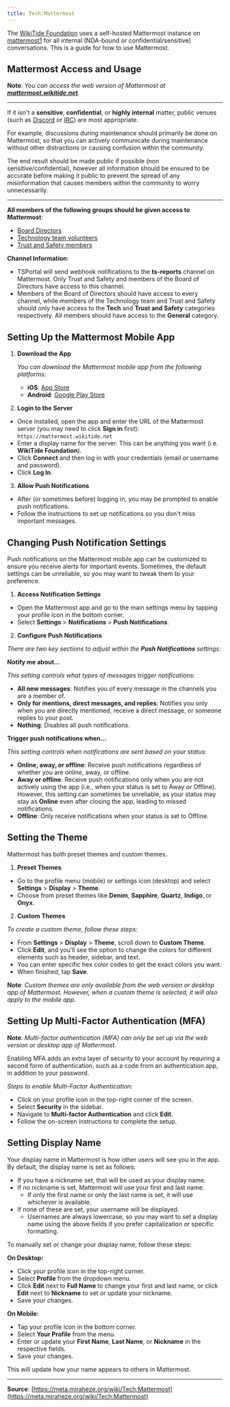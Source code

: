 ```yaml
---
title: Tech:Mattermost
---
```


The [WikiTide Foundation](https://meta.miraheze.org/wiki/Special:MyLanguage/WikiTide_Foundation) uses a self-hosted Mattermost instance on [mattermost1](https://meta.miraheze.org/wiki/Tech:mattermost1) for all internal (NDA-bound or confidential/sensitive) conversations. This is a guide for how to use Mattermost.

## Mattermost Access and Usage 

**Note**: *You can access the web version of Mattermost at **[mattermost.wikitide.net](https://mattermost.wikitide.net)**.*

---

If it isn't a **sensitive**, **confidential**, or **highly internal** matter, public venues (such as [Discord](https://meta.miraheze.org/wiki/Special:MyLanguage/Discord) or [IRC](https://meta.miraheze.org/wiki/Special:MyLanguage/IRC)) are most appropriate.

For example, discussions during maintenance should primarily be done on Mattermost, so that you can actively communicate during maintenance without other distractions or causing confusion within the community.

The end result should be made public if possible (non sensitive/confidential), however all information should be ensured to be accurate before making it public to prevent the spread of any misinformation that causes members within the community to worry unnecessarily.

---

**All members of the following groups should be given access to Mattermost**:
* [Board Directors](https://meta.miraheze.org/wiki/Special:MyLanguage/Board_of_Directors)
* [Technology team volunteers](/tech-docs/techvolunteers)
* [Trust and Safety members](https://meta.miraheze.org/wiki/Special:MyLanguage/Trust_and_Safety)

**Channel Information**:
* TSPortal will send webhook notifications to the **ts-reports** channel on Mattermost. Only Trust and Safety and members of the Board of Directors have access to this channel.
* Members of the Board of Directors should have access to every channel, while members of the Technology team and Trust and Safety should only have access to the **Tech** and **Trust and Safety** categories respectively. All members should have access to the **General** category.

## Setting Up the Mattermost Mobile App 

1. **Download the App**

   *You can download the Mattermost mobile app from the following platforms:*

   * **iOS**: [App Store](https://apps.apple.com/us/app/mattermost/id1257222717)
   * **Android**: [Google Play Store](https://play.google.com/store/apps/details?id=com.mattermost.rn)

2. **Login to the Server**
* Once installed, open the app and enter the URL of the Mattermost server (you may need to click **Sign in** first):
      `https://mattermost.wikitide.net`
* Enter a display name for the server. This can be anything you want (i.e. **WikiTide Foundation**).
* Click **Connect** and then log in with your credentials (email or username and password).
* Click **Log In**.

3. **Allow Push Notifications**
* After (or sometimes before) logging in, you may be prompted to enable push notifications.
* Follow the instructions to set up notifications so you don't miss important messages.

## Changing Push Notification Settings 

Push notifications on the Mattermost mobile app can be customized to ensure you receive alerts for important events. Sometimes, the default settings can be unreliable, so you may want to tweak them to your preference.

1. **Access Notification Settings**
* Open the Mattermost app and go to the main settings menu by tapping your profile icon in the bottom corner.
* Select **Settings** > **Notifications** > **Push Notifications**.

2. **Configure Push Notifications**

*There are two key sections to adjust within the **Push Notifications** settings:*

**Notify me about...**

*This setting controls what types of messages trigger notifications:*

* **All new messages**: Notifies you of every message in the channels you are a member of.
* **Only for mentions, direct messages, and replies**: Notifies you only when you are directly mentioned, receive a direct message, or someone replies to your post.
* **Nothing**: Disables all push notifications.

**Trigger push notifications when...**

*This setting controls when notifications are sent based on your status:*

* **Online, away, or offline**: Receive push notifications regardless of whether you are online, away, or offline.
* **Away or offline**: Receive push notifications only when you are not actively using the app (i.e., when your status is set to Away or Offline). However, this setting can sometimes be unreliable, as your status may stay as **Online** even after closing the app, leading to missed notifications.
* **Offline**: Only receive notifications when your status is set to Offline.

## Setting the Theme 

Mattermost has both preset themes and custom themes.

1. **Preset Themes**
* Go to the profile menu (mobile) or settings icon (desktop) and select **Settings** > **Display** > **Theme**.
* Choose from preset themes like **Denim**, **Sapphire**, **Quartz**, **Indigo**, or **Onyx**.

2. **Custom Themes**

*To create a custom theme, follow these steps:*

* From **Settings** > **Display** > **Theme**, scroll down to **Custom Theme**.
* Click **Edit**, and you’ll see the option to change the colors for different elements such as header, sidebar, and text.
* You can enter specific hex color codes to get the exact colors you want.
* When finished, tap **Save**.

**Note**: *Custom themes are only available from the web version or desktop app of Mattermost. However, when a custom theme is selected, it will also apply to the mobile app.*

## Setting Up Multi-Factor Authentication (MFA) 

**Note**: *Multi-factor authentication (MFA) can only be set up via the web version or desktop app of Mattermost.*

Enabling MFA adds an extra layer of security to your account by requiring a second form of authentication, such as a code from an authentication app, in addition to your password.

*Steps to enable Multi-Factor Authentication:*

* Click on your profile icon in the top-right corner of the screen.
* Select **Security** in the sidebar.
* Navigate to **Multi-factor Authentication** and click **Edit**.
* Follow the on-screen instructions to complete the setup.

## Setting Display Name 

Your display name in Mattermost is how other users will see you in the app. By default, the display name is set as follows:

* If you have a nickname set, that will be used as your display name.
* If no nickname is set, Mattermost will use your first and last name.
   * If only the first name or only the last name is set, it will use whichever is available.
* If none of these are set, your username will be displayed.
   * Usernames are always lowercase, so you may want to set a display name using the above fields if you prefer capitalization or specific formatting.

To manually set or change your display name, follow these steps:

**On Desktop:**

* Click your profile icon in the top-right corner.
* Select **Profile** from the dropdown menu.
* Click **Edit** next to **Full Name** to change your first and last name, or click **Edit** next to **Nickname** to set or update your nickname.
* Save your changes.

**On Mobile:**

* Tap your profile icon in the bottom corner.
* Select **Your Profile** from the menu.
* Enter or update your **First Name**, **Last Name**, or **Nickname** in the respective fields.
* Save your changes.

This will update how your name appears to others in Mattermost.

----
**Source**: [https://meta.miraheze.org/wiki/Tech:Mattermost](https://meta.miraheze.org/wiki/Tech:Mattermost)